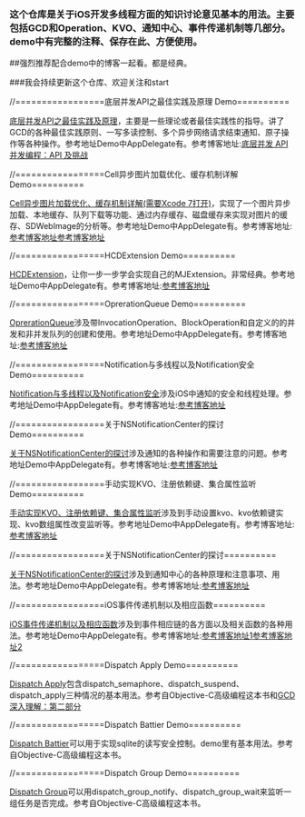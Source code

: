### 这个仓库是关于iOS开发多线程方面的知识讨论意见基本的用法。主要包括GCD和Operation、KVO、通知中心、事件传递机制等几部分。demo中有完整的注释、保存在此、方便使用。

##强烈推荐配合demo中的博客一起看。都是经典。

###我会持续更新这个仓库、欢迎关注和start

//=================底层并发API之最佳实践及原理 Demo==========

[底层并发API之最佳实践及原理](https://github.com/huang303513/GCD-OperationQueue-Exploration/tree/master/%E5%BA%95%E5%B1%82%E5%B9%B6%E5%8F%91API%E4%B9%8B%E6%9C%80%E4%BD%B3%E5%AE%9E%E8%B7%B5%E5%8F%8A%E5%8E%9F%E7%90%86)，主要是一些理论或者最佳实践性的指导。讲了GCD的各种最佳实践原则、一写多读控制、多个异步网络请求结束通知、原子操作等各种操作。参考地址Demo中AppDelegate有。参考博客地址:[底层并发 API](http://objccn.io/issue-2-3/#watching_files)[并发编程：API 及挑战](http://objccn.io/issue-2-1/#priority_inversion)

//=================Cell异步图片加载优化、缓存机制详解 Demo==========

[Cell异步图片加载优化、缓存机制详解(需要Xcode 7打开)](https://github.com/huang303513/GCD-OperationQueue-Exploration/tree/master/Cell%E5%BC%82%E6%AD%A5%E5%9B%BE%E7%89%87%E5%8A%A0%E8%BD%BD%E4%BC%98%E5%8C%96%E3%80%81%E7%BC%93%E5%AD%98%E6%9C%BA%E5%88%B6%E8%AF%A6%E8%A7%A3)，实现了一个图片异步加载、本地缓存、队列下载等功能、通过内存缓存、磁盘缓存来实现对图片的缓存、SDWebImage的分析等。参考地址Demo中AppDelegate有。参考博客地址:[参考博客地址](http://www.jianshu.com/p/3b2c95e1404f)[参考博客地址](http://www.jianshu.com/p/02ab2b74c451)

//=================HCDExtension Demo==========

[HCDExtension](https://github.com/huang303513/GCD-OperationQueue-Exploration/tree/master/HCDExtension)，让你一步一步学会实现自己的MJExtension。非常经典。参考地址Demo中AppDelegate有。参考博客地址:[参考博客地址](http://www.jianshu.com/p/d2ecef03f19e)

//=================OprerationQueue Demo==========

[OprerationQueue](https://github.com/huang303513/GCD-OperationQueue-Exploration/tree/master/OprerationQueue)涉及带InvocationOperation、BlockOperation和自定义的的并发和非并发队列的创建和使用。参考地址Demo中AppDelegate有。参考博客地址:[参考博客地址](http://blog.leichunfeng.com/blog/2015/07/29/ios-concurrency-programming-operation-queues/)


//=================Notification与多线程以及Notification安全 Demo==========

[Notification与多线程以及Notification安全](https://github.com/huang303513/GCD-OperationQueue-Exploration/tree/master/Notification%E4%B8%8E%E5%A4%9A%E7%BA%BF%E7%A8%8B%E4%BB%A5%E5%8F%8ANotification%E5%AE%89%E5%85%A8)涉及iOS中通知的安全和线程处理。参考地址Demo中AppDelegate有。参考博客地址:[参考博客地址](http://southpeak.github.io/blog/2015/03/14/nsnotificationyu-duo-xian-cheng/)

//=================关于NSNotificationCenter的探讨 Demo==========

[关于NSNotificationCenter的探讨](https://github.com/huang303513/GCD-OperationQueue-Exploration/tree/master/Notification%E4%B8%8E%E5%A4%9A%E7%BA%BF%E7%A8%8B%E4%BB%A5%E5%8F%8ANotification%E5%AE%89%E5%85%A8)涉及通知的各种操作和需要注意的问题。参考地址Demo中AppDelegate有。参考博客地址:[参考博客地址](http://southpeak.github.io/blog/2015/03/20/nsnotificationcenter/)

//=================手动实现KVO、注册依赖键、集合属性监听 Demo==========

[手动实现KVO、注册依赖键、集合属性监听](https://github.com/huang303513/GCD-OperationQueue-Exploration/tree/master/%E6%89%8B%E5%8A%A8%E5%AE%9E%E7%8E%B0KVO%E3%80%81%E6%B3%A8%E5%86%8C%E4%BE%9D%E8%B5%96%E9%94%AE%E3%80%81%E9%9B%86%E5%90%88%E5%B1%9E%E6%80%A7%E7%9B%91%E5%90%AC)涉及到手动设置kvo、kvo依赖键实现、kvo数组属性改变监听等。参考地址Demo中AppDelegate有。参考博客地址:[参考博客地址](http://southpeak.github.io/blog/2015/04/23/nskeyvalueobserving-kvo/)

//=================关于NSNotificationCenter的探讨==========

[关于NSNotificationCenter的探讨](https://github.com/huang303513/GCD-OperationQueue-Exploration/tree/master/%E5%85%B3%E4%BA%8ENSNotificationCenter%E7%9A%84%E6%8E%A2%E8%AE%A8)涉及到通知中心的各种原理和注意事项、用法。参考地址Demo中AppDelegate有。参考博客地址:[参考博客地址](http://southpeak.github.io/blog/2015/03/20/nsnotificationcenter/)


//=================iOS事件传递机制以及相应函数==========

[iOS事件传递机制以及相应函数](https://github.com/huang303513/GCD-OperationQueue-Exploration/tree/master/iOS%E4%BA%8B%E4%BB%B6%E4%BC%A0%E9%80%92%E6%9C%BA%E5%88%B6%E4%BB%A5%E5%8F%8A%E7%9B%B8%E5%BA%94%E5%87%BD%E6%95%B0)涉及到事件相应链的各方面以及相关函数的各种用法。参考地址Demo中AppDelegate有。参考博客地址:[参考博客地址1](http://www.superqq.com/blog/2015/04/23/iosyong-hu-dian-ji-shi-jian-chu-li/)[参考博客地址2](http://southpeak.github.io/blog/2015/03/07/uiresponder/)


//=================Dispatch Apply Demo==========

[Dispatch Apply](https://github.com/huang303513/GCD-OperationQueue-Exploration/tree/master/Dispatch%20Apply)包含dispatch_semaphore、dispatch_suspend、dispatch_apply三种情况的基本用法。参考自Objective-C高级编程这本书和[GCD 深入理解：第二部分](https://github.com/nixzhu/dev-blog/blob/master/2014-05-14-grand-central-dispatch-in-depth-part-2.md)

//=================Dispatch Battier Demo==========

[Dispatch Battier](https://github.com/huang303513/GCD-OperationQueue-Exploration/tree/master/Dispatch%20Battier)可以用于实现sqlite的读写安全控制。demo里有基本用法。参考自Objective-C高级编程这本书。

//=================Dispatch Group Demo==========

[Dispatch Group](https://github.com/huang303513/GCD-OperationQueue-Exploration/tree/master/%E5%85%B3%E4%BA%8ENSNotificationCenter%E7%9A%84%E6%8E%A2%E8%AE%A8)可以用dispatch_group_notify、dispatch_group_wait来监听一组任务是否完成。参考自Objective-C高级编程这本书。
